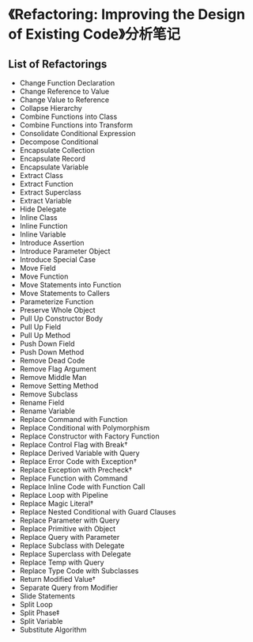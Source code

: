 # 《Refactoring: Improving the Design of Existing Code》分析笔记

## List of Refactorings

- Change Function Declaration
- Change Reference to Value
- Change Value to Reference
- Collapse Hierarchy
- Combine Functions into Class
- Combine Functions into Transform
- Consolidate Conditional Expression
- Decompose Conditional
- Encapsulate Collection
- Encapsulate Record
- Encapsulate Variable
- Extract Class
- Extract Function
- Extract Superclass
- Extract Variable
- Hide Delegate
- Inline Class
- Inline Function
- Inline Variable
- Introduce Assertion
- Introduce Parameter Object
- Introduce Special Case
- Move Field
- Move Function
- Move Statements into Function
- Move Statements to Callers
- Parameterize Function
- Preserve Whole Object
- Pull Up Constructor Body
- Pull Up Field
- Pull Up Method
- Push Down Field
- Push Down Method
- Remove Dead Code
- Remove Flag Argument
- Remove Middle Man
- Remove Setting Method
- Remove Subclass
- Rename Field
- Rename Variable
- Replace Command with Function
- Replace Conditional with Polymorphism
- Replace Constructor with Factory Function
- Replace Control Flag with Break†
- Replace Derived Variable with Query
- Replace Error Code with Exception†
- Replace Exception with Precheck†
- Replace Function with Command
- Replace Inline Code with Function Call
- Replace Loop with Pipeline
- Replace Magic Literal†
- Replace Nested Conditional with Guard Clauses
- Replace Parameter with Query
- Replace Primitive with Object
- Replace Query with Parameter
- Replace Subclass with Delegate
- Replace Superclass with Delegate
- Replace Temp with Query
- Replace Type Code with Subclasses
- Return Modified Value†
- Separate Query from Modifier
- Slide Statements
- Split Loop
- Split Phase‡
- Split Variable
- Substitute Algorithm
